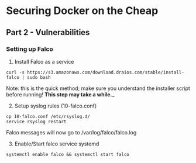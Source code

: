 # Securing Docker on the Cheap
## Part 2 - Vulnerabilities


### Setting up Falco
1. Install Falco as a service
```
curl -s https://s3.amazonaws.com/download.draios.com/stable/install-falco | sudo bash

```
Note: this is the quick method; make sure you understand the installer script before running!
__This step may take a while.___


2. Setup syslog rules (10-falco.conf)
```
cp 10-falco.conf /etc/rsyslog.d/
service rsyslog restart
```
Falco messages will now go to /var/log/falco/falco.log

3. Enable/Start falco service
systemd
```
systemctl enable falco && systemctl start falco
```
